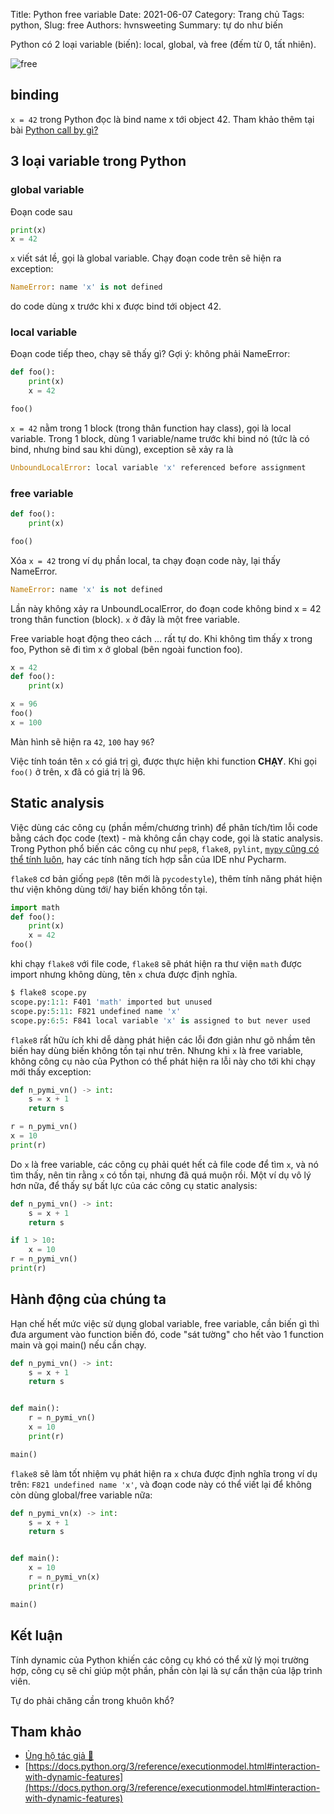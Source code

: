 Title: Python free variable
Date: 2021-06-07
Category: Trang chủ
Tags: python,
Slug: free
Authors: hvnsweeting
Summary: tự do như biến

Python có 2 loại variable (biến): local, global, và free (đếm từ 0, tất nhiên).

![free](https://images.unsplash.com/photo-1546672117-f83291ce87a9?crop=entropy&cs=tinysrgb&fit=max&fm=jpg&ixid=MnwyMzI1MzN8MHwxfHJhbmRvbXx8fHx8fHx8fDE2MjMwNzQxNTI&ixlib=rb-1.2.1&q=80&w=600)


## binding
`x = 42` trong Python đọc là bind name x tới object 42.
Tham khảo thêm tại bài [Python call by gì?](https://pymi.vn/blog/call-by/)

## 3 loại variable trong Python

### global variable
Đoạn code sau

```py
print(x)
x = 42
```

`x` viết sát lề, gọi là global variable. Chạy đoạn code trên sẽ hiện ra
exception:

```py
NameError: name 'x' is not defined
```

do code dùng x trước khi x được bind tới object 42.

### local variable
Đoạn code tiếp theo, chạy sẽ thấy gì? Gợi ý: không phải NameError:

```py
def foo():
    print(x)
    x = 42

foo()
```

`x = 42` nằm trong 1 block (trong thân function hay class), gọi là local variable.
Trong 1 block, dùng 1 variable/name trước khi bind nó (tức là có bind, nhưng
bind sau khi dùng), exception sẽ xảy ra là

```py
UnboundLocalError: local variable 'x' referenced before assignment
```

### free variable
```py
def foo():
    print(x)

foo()
```
Xóa `x = 42` trong ví dụ phần local, ta chạy đoạn code này, lại thấy NameError.
```py
NameError: name 'x' is not defined
```

Lần này không xảy ra UnboundLocalError, do đoạn code không bind x = 42
trong thân function (block). `x` ở đây là một free variable.

Free variable hoạt động theo cách ... rất tự do. Khi không tìm thấy x trong
foo, Python sẽ đi tìm x ở global (bên ngoài function foo).

```py
x = 42
def foo():
    print(x)

x = 96
foo()
x = 100
```
Màn hình sẽ hiện ra `42`, `100` hay `96`?

Việc tính toán tên `x` có giá trị gì, được thực hiện khi function **CHẠY**.
Khi gọi `foo()` ở trên, x đã có giá trị là 96.


## Static analysis
Việc dùng các công cụ (phần mềm/chương trình) để phân tích/tìm lỗi code bằng
cách đọc code (text) - mà không cần chạy code, gọi là static analysis.
Trong Python phổ biến các công cụ như `pep8`, `flake8`, `pylint`, [`mypy` cũng
có thể tính luôn](https://pp.pymi.vn/article/mypy/), hay các tính năng
tích hợp sẵn của IDE như Pycharm.

`flake8` cơ bản giống `pep8` (tên mới là `pycodestyle`), thêm tính năng phát
hiện thư viện không dùng tới/ hay biến không tồn tại.

```py
import math
def foo():
    print(x)
    x = 42
foo()
```

khi chạy `flake8` với file code, `flake8` sẽ phát hiện ra thư viện
`math` được import nhưng không dùng, tên `x` chưa được định nghĩa.

```py
$ flake8 scope.py
scope.py:1:1: F401 'math' imported but unused
scope.py:5:11: F821 undefined name 'x'
scope.py:6:5: F841 local variable 'x' is assigned to but never used
```

`flake8` rất hữu ích khi dễ dàng phát hiện các lỗi đơn giản như gõ nhầm tên
biến hay dùng biến không tồn tại như trên.
Nhưng khi `x` là free variable, không công cụ nào của Python có thể phát hiện
ra lỗi này cho tới khi chạy mới thấy exception:

```py
def n_pymi_vn() -> int:
    s = x + 1
    return s

r = n_pymi_vn()
x = 10
print(r)
```

Do `x` là free variable, các công cụ phải quét hết cả file code để tìm `x`,
và nó tìm thấy, nên tin rằng `x` có tồn tại, nhưng đã quá muộn rồi.
Một ví dụ vô lý hơn nữa, để thấy sự bất lực của các công cụ static analysis:

```py
def n_pymi_vn() -> int:
    s = x + 1
    return s

if 1 > 10:
    x = 10
r = n_pymi_vn()
print(r)
```

## Hành động của chúng ta
Hạn chế hết mức việc sử dụng global variable, free variable, cần biến gì thì
đưa argument vào function biến đó, code "sát tường" cho hết vào 1 function
main và gọi main() nếu cần chạy.

```py
def n_pymi_vn() -> int:
    s = x + 1
    return s


def main():
    r = n_pymi_vn()
    x = 10
    print(r)

main()
```

`flake8` sẽ làm tốt nhiệm vụ phát hiện ra `x` chưa được định nghĩa trong ví dụ trên:
`F821 undefined name 'x'`, và đoạn code này có thể viết lại để không
còn dùng global/free variable nữa:

```py
def n_pymi_vn(x) -> int:
    s = x + 1
    return s


def main():
    x = 10
    r = n_pymi_vn(x)
    print(r)

main()
```

## Kết luận
Tính dynamic của Python khiến các công cụ khó có thể xử lý mọi trường hợp,
công cụ sẽ chỉ giúp một phần, phần còn lại là sự cẩn thận của lập trình viên.

Tự do phải chăng cần trong khuôn khổ?

## Tham khảo
- [Ủng hộ tác giả 🍺](https://www.familug.org/p/ung-ho.html)
- [https://docs.python.org/3/reference/executionmodel.html#interaction-with-dynamic-features](https://docs.python.org/3/reference/executionmodel.html#interaction-with-dynamic-features)
